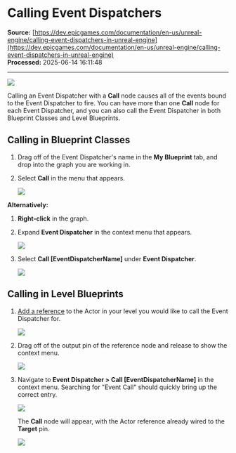 # Calling Event Dispatchers

**Source:** [https://dev.epicgames.com/documentation/en-us/unreal-engine/calling-event-dispatchers-in-unreal-engine](https://dev.epicgames.com/documentation/en-us/unreal-engine/calling-event-dispatchers-in-unreal-engine)  
**Processed:** 2025-06-14 16:11:48

---

![](https://d1iv7db44yhgxn.cloudfront.net/documentation/images/5e622ac7-36e9-42c9-97b3-d85493c9c53b/event_dispatcher_call_node.png)

Calling an Event Dispatcher with a **Call** node causes all of the events bound to the Event Dispatcher to fire. You can have more than one **Call** node for each Event Dispatcher, and you can also call the Event Dispatcher in both Blueprint Classes and Level Blueprints.

## Calling in Blueprint Classes

1.  Drag off of the Event Dispatcher's name in the **My Blueprint** tab, and drop into the graph you are working in.
    
2.  Select **Call** in the menu that appears.
    
    ![](https://d1iv7db44yhgxn.cloudfront.net/documentation/images/900da6dc-7cf4-4486-ad99-b2689350cd90/dispatcher_call_menu.png)

**Alternatively:**

1.  **Right-click** in the graph.
    
2.  Expand **Event Dispatcher** in the context menu that appears.
    
    ![](https://d1iv7db44yhgxn.cloudfront.net/documentation/images/1ac35c2e-a6d2-4489-82a8-fce9363957cd/event_dispatcher_context.png)
3.  Select **Call \[EventDispatcherName\]** under **Event Dispatcher**.
    
    ![](https://d1iv7db44yhgxn.cloudfront.net/documentation/images/42ddd18c-238f-4e28-9ae3-ef9d2c774abf/event_dispatcher_context_name.png)

## Calling in Level Blueprints

1.  [Add a reference](/documentation/en-us/unreal-engine/level-blueprint-in-unreal-engine#referencingactors) to the Actor in your level you would like to call the Event Dispatcher for.
    
    ![](https://d1iv7db44yhgxn.cloudfront.net/documentation/images/650738cb-fef5-4cb1-b728-70006287d461/target_step1.png)
2.  Drag off of the output pin of the reference node and release to show the context menu.
    
    ![](https://d1iv7db44yhgxn.cloudfront.net/documentation/images/24e85d48-137e-4ee0-b2d1-7e5909792a81/empty_context_menu.png)
3.  Navigate to **Event Dispatcher > Call \[EventDispatcherName\]** in the context menu. Searching for "Event Call" should quickly bring up the correct entry.
    
    ![](https://d1iv7db44yhgxn.cloudfront.net/documentation/images/e915a778-b13b-43d2-ba7b-966dcff3776e/call_node_level.png)
    
    The **Call** node will appear, with the Actor reference already wired to the **Target** pin.
    
    ![](https://d1iv7db44yhgxn.cloudfront.net/documentation/images/6b547732-9883-460e-a41b-919cada5c0f0/call_dispatcher_wired_level.png)